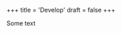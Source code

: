 
+++
title = 'Develop'
draft = false
+++

Some text 

<script src="https://cdnjs.cloudflare.com/ajax/libs/p5.js/1.4.0/p5.js"></script>
<script src="/js/learn.js"></script>

